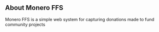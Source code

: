 
## About Monero FFS

Monero FFS is a simple web system for capturing donations made to fund community projects

